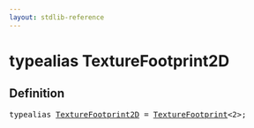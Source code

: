 ```yaml
---
layout: stdlib-reference
---
```


# typealias TextureFootprint2D

## Definition

<pre>
<span class='code_keyword'>typealias</span> <a href="/stdlib-reference/types/TextureFootprint2D">TextureFootprint2D</a> = <a href="/stdlib-reference/types/TextureFootprint/index" class="code_type">TextureFootprint</a>&lt;2&gt;;
</pre>

